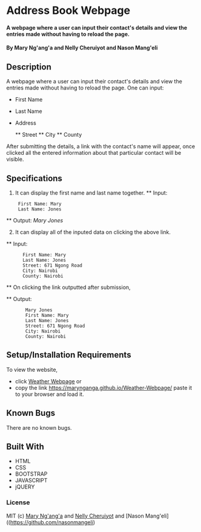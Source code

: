 # Address Book Webpage


#### A webpage where a user can input their contact's details and view the entries made without having to reload the page. 
#### By **Mary Ng'ang'a** and **Nelly Cheruiyot** and **Nason Mang'eli**

## Description
A webpage where a user can input their contact's details and view the entries made without having to reload the page. 
One can input:

* First Name

* Last Name

* Address

  ** Street
  ** City
  ** County


After submitting the details, a link with the contact's name will appear, 
once clicked all the entered information about that particular contact will be visible.

## Specifications

1. It can display the first name and last name together.
** Input: 
  
        First Name: Mary
        Last Name: Jones
        
** Output: _Mary Jones_

2. It can display all of the inputed data on clicking the above link.

** Input: 

          First Name: Mary
          Last Name: Jones
          Street: 671 Ngong Road
          City: Nairobi
          County: Nairobi
          
** On clicking the link outputted after submission,

** Output: 

           Mary Jones
           First Name: Mary
           Last Name: Jones
           Street: 671 Ngong Road
           City: Nairobi
           County: Nairobi


## Setup/Installation Requirements

To view the website, 
* click [Weather Webpage](https://marynganga.github.io/Weather-Webpage/)
or 
* copy the link https://marynganga.github.io/Weather-Webpage/ paste it to your browser and load it.  


## Known Bugs

There are no known bugs.

## Built With

* HTML
* CSS
* BOOTSTRAP
* JAVASCRIPT
* jQUERY


### License

MIT (c) [Mary Ng'ang'a](https://github.com/marynganga) and [Nelly Cheruiyot](https://github.com/nellycheruiyot) and  [Nason Mang'eli]((https://github.com/nasonmangeli)
